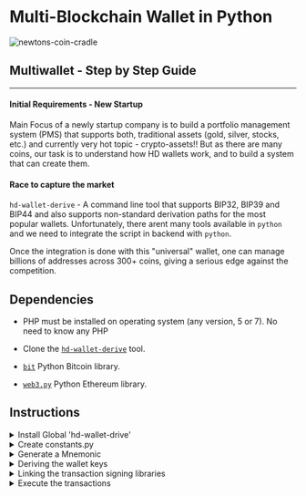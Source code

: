# Multi-Blockchain Wallet in Python

![newtons-coin-cradle](Images/newtons-coin-cradle.jpg)

## Multiwallet - Step by Step Guide
---
#### Initial Requirements - New Startup

Main Focus of a newly startup company is to build a portfolio management system (PMS) that supports both, traditional assets (gold, silver, stocks, etc.) and currently very hot topic - crypto-assets!! But as there are many coins, our task is to understand how HD wallets work, and to build a system that can create them.

#### Race to capture the market

`hd-wallet-derive` - A command line tool that supports BIP32, BIP39 and BIP44 and also supports non-standard derivation paths for the most popular wallets. Unfortunately, there arent many tools available in `python` and we need to integrate the script in backend with `python`.

Once the integration is done with this "universal" wallet, one can manage billions of addresses across 300+ coins, giving a serious edge against the competition.

## Dependencies

- PHP must be installed on operating system (any version, 5 or 7). No need to know any PHP

- Clone the [`hd-wallet-derive`](https://github.com/dan-da/hd-wallet-derive) tool.

- [`bit`](https://ofek.github.io/bit/) Python Bitcoin library.

- [`web3.py`](https://github.com/ethereum/web3.py) Python Ethereum library.

## Instructions
<details>
    <summary>Install Global 'hd-wallet-drive'</summary>

- Create a project directory called `wallet` and `cd` into it.

- Clone the `hd-wallet-derive` tool into this folder and install it using the instructions on its `README.md`.

- Create a symlink called `derive` for the `hd-wallet-derive/hd-wallet-derive.php` script into the top level project
  directory like so: `ln -s hd-wallet-derive/hd-wallet-derive.php derive`

  This will clean up the command needed to run the script in the code, to call `./derive`
  instead of `./hd-wallet-derive/hd-wallet-derive.php.exe`.

- Test run the `./derive` script properly, use one of the examples on the repo's `README.md`

  *Note*: If one gets an error running `./derive`, as it happens in Windows machine then use: `./hd-wallet-derive/hd-wallet-derive.php.exe`

- Create a file called `wallet.py` -- universal wallet script.

Directory tree for `hd-wallet-derive`

![directory-tree](Images/tree.png)
    
</details>

<details>
    <summary> Create constants.py</summary>

- In a separate file, `constants.py`, set the following constants:
  - `BTC = 'btc'`
  - `ETH = 'eth'`
  - `BTCTEST = 'btc-test'`

- In `wallet.py`, import all constants: `from constants import *`

- Use these anytime to reference these strings, both in function calls, and in setting object keys.
</details>

<details>
    <summary>Generate a Mnemonic</summary>

- Generate a new 12 word mnemonic using `hd-wallet-derive` or by using [this tool](https://iancoleman.io/bip39/).

- Set this mnemonic as an environment variable, and include the one generated as a fallback using:
  `mnemonic = os.getenv('MNEMONIC', 'insert mnemonic here')`

</details>

<details>
    <summary>Deriving the wallet keys</summary>

- Use the `subprocess` library to call the `./derive` script from Python. Make sure to properly wait for the process.

- The following flags must be passed into the shell command as variables:
  - Mnemonic (`--mnemonic`) must be set from an environment variable, or default to a test mnemonic
  - Coin (`--coin`)
  - Numderive (`--numderive`) to set number of child keys generated

- Set the `--format=json` flag, then parse the output into a JSON object using `json.loads(output)`

- Wrap all of this into one function, called `derive_wallets`

- Create an object called `coins` that derives `ETH` and `BTCTEST` wallets with this function.
  When done properly, the final object should look something like this (there are only 3 children each in this image):

![wallet-object](Images/wallet-object.gif)

Test the `coins` by calling `coins[COINTYPE][INDEX]['privkey']`.

</details>

<details>
    <summary>Linking the transaction signing libraries</summary>

Use `bit` and `web3.py` to leverage the keys obtained in the `coins` object.
Create 3 more funtions:

1. `priv_key_to_account` -- this will convert the `privkey` string in a child key to an account object
  that `bit` or `web3.py` can use to transact.
  This function needs the following parameters:

  - `coin` -- the coin type (defined in `constants.py`).
  - `priv_key` -- the `privkey` string will be passed through here.

  Check the coin, then return one of the following functions based on the library:

  - For `ETH`, return `Account.privateKeyToAccount(priv_key)`
  - For `BTCTEST`, return `PrivateKeyTestnet(priv_key)`

2. `create_tx` -- this will create the raw, unsigned transaction that contains all metadata needed to transact.
  This function needs the following parameters:

  - `coin` -- the coin type (defined in `constants.py`).
  - `account` -- the account object from `priv_key_to_account`.
  - `to` -- the recipient address.
  - `amount` -- the amount of the coin to send.

  Check the coin, then return one of the following functions based on the library:

  - For `ETH`, return an object containing `to`, `from`, `value`, `gas`, `gasPrice`, `nonce`, and `chainID`.
    Make sure to calculate all of these values properly using `web3.py`!
  - For `BTCTEST`, return `PrivateKeyTestnet.prepare_transaction(account.address, [(to, amount, BTC)])`

3. `send_tx` -- this will call `create_tx`, sign the transaction, then send it to the designated network.
  This function needs the following parameters:

  - `coin` -- the coin type (defined in `constants.py`).
  - `account` -- the account object from `priv_key_to_account`.
  - `to` -- the recipient address.
  - `amount` -- the amount of the coin to send.

  Check the coin, then create a `raw_tx` object by calling `create_tx`. Then, sign
  the `raw_tx` using `bit` or `web3.py` (hint: the account objects have a sign transaction function within).

  Once signed the transaction, send it to the designated blockchain network.

  - For `ETH`, return `w3.eth.sendRawTransaction(signed.rawTransaction)`
  - For `BTCTEST`, return `NetworkAPI.broadcast_tx_testnet(signed)`
    
</details>

<details>
    <summary>Execute the transactions</summary>
    
***Bitcoin Testnet transaction***

- Fund a `BTCTEST` address using [this testnet faucet](https://testnet-faucet.mempool.co/).

- Use a [block explorer](https://tbtc.bitaps.com/) to watch transactions on the address.

***BTCTEST Transaction***
![](Images/btc_test2.jpg)
![](Images/btc_test3.jpg)

***Ethereum Transaction***
![](Images/eth_test.jpg)




